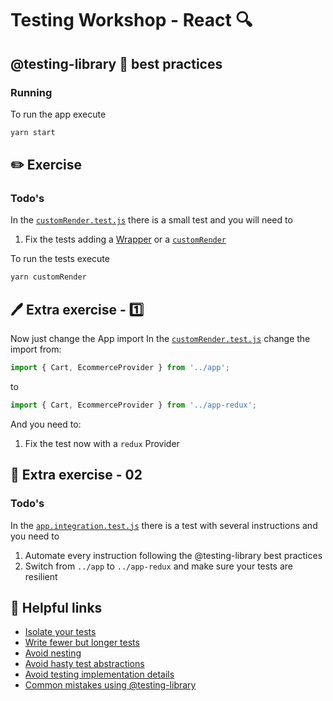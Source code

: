 # Testing Workshop - React 🔍

## @testing-library 🐙 best practices

### Running
To run the app execute
```bash
yarn start
```

## ✏️ Exercise

### Todo's

In the [`customRender.test.js`](src/__tests__/customRender.test.js) there is a small test and you will need to

1. Fix the tests adding a [Wrapper](https://testing-library.com/docs/react-testing-library/api#wrapper) or a [`customRender`](https://testing-library.com/docs/react-testing-library/setup#custom-render)

To run the tests execute
```bash
yarn customRender
```

## :pen: Extra exercise - 1️⃣

Now just change the App import
In the [`customRender.test.js`](src/__tests__/customRender.test.js) change the import from:

```js
import { Cart, EcommerceProvider } from '../app';
```
to

```js
import { Cart, EcommerceProvider } from '../app-redux';
```

And you need to:

1. Fix the test now with a `redux` Provider

## 🤖 Extra exercise - 02

### Todo's

In the [`app.integration.test.js`](src/__tests__/app.integration.test.js) there is a test with several instructions and you need to

1. Automate every instruction following the @testing-library best practices
2. Switch from `../app` to `../app-redux` and make sure your tests are resilient

## 🔗 Helpful links

* [Isolate your tests](https://kentcdodds.com/blog/test-isolation-with-react)
* [Write fewer but longer tests](https://kentcdodds.com/blog/write-fewer-longer-tests)
* [Avoid nesting](https://kentcdodds.com/blog/avoid-nesting-when-youre-testing)
* [Avoid hasty test abstractions](https://kentcdodds.com/blog/aha-testing)
* [Avoid testing implementation details](https://kentcdodds.com/blog/testing-implementation-details)
* [Common mistakes using @testing-library](https://kentcdodds.com/blog/common-mistakes-with-react-testing-library)

